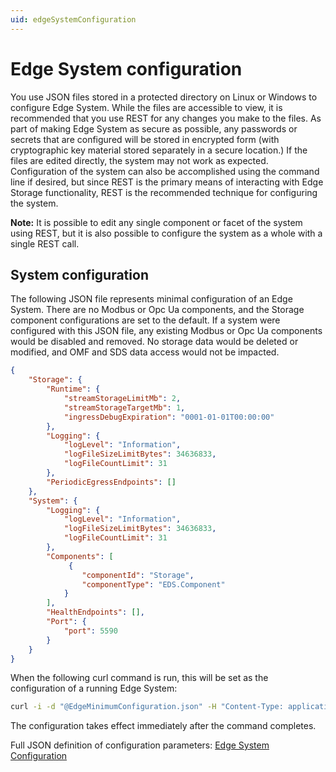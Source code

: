 ```yaml
---
uid: edgeSystemConfiguration
---
```


# Edge System configuration
You use JSON files stored in a protected directory on Linux or Windows to configure Edge System. While the files are accessible to view, it is recommended that you use REST for any changes you make to the files. As part of making Edge System as secure as possible, any passwords or secrets that are configured will be stored in encrypted form (with cryptographic key material stored separately in a secure location.) If the files are edited directly, the system may not work as expected. Configuration of the system can also be accomplished using the command line if desired, but since REST is the primary means of interacting with Edge Storage functionality, REST is the recommended technique for configuring the system.

**Note:** It is possible to edit any single component or facet of the system using REST, but it is also possible to configure the system as a whole with a single REST call.

## System configuration
The following JSON file represents minimal configuration of an Edge System. There are no Modbus or Opc Ua components, and the Storage component configurations are set to the default. If a system were configured with this JSON file, any existing Modbus or Opc Ua components would be disabled and removed. No storage data would be deleted or modified, and OMF and SDS data access would not be impacted.

```json
{
    "Storage": {
        "Runtime": {
            "streamStorageLimitMb": 2,
            "streamStorageTargetMb": 1,
            "ingressDebugExpiration": "0001-01-01T00:00:00"
        },
        "Logging": {
            "logLevel": "Information",
            "logFileSizeLimitBytes": 34636833,
            "logFileCountLimit": 31
        },
        "PeriodicEgressEndpoints": []
    },
    "System": {
        "Logging": {
            "logLevel": "Information",
            "logFileSizeLimitBytes": 34636833,
            "logFileCountLimit": 31
        },
        "Components": [
             {
                "componentId": "Storage",
                "componentType": "EDS.Component"
            }
        ],
        "HealthEndpoints": [],
        "Port": {
            "port": 5590
        }
    }
}
```

When the following curl command is run, this will be set as the configuration of a running Edge System:

```bash
curl -i -d "@EdgeMinimumConfiguration.json" -H "Content-Type: application/json" -X PUT http://localhost:5590/api/v1/configuration
```

The configuration takes effect immediately after the command completes.

Full JSON definition of configuration parameters:
[Edge System Configuration](xref:edge_system_schema)

